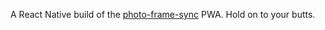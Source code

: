A React Native build of the [photo-frame-sync](https://github.com/pandymic/photo-frame-sync) PWA. Hold on to your butts.